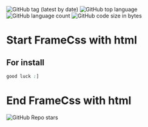 ![GitHub tag (latest by date)](https://img.shields.io/github/v/tag/Alexandre-SandBox/FrameCss?label=Version&style=for-the-badge) ![GitHub top language](https://img.shields.io/github/languages/top/Alexandre-SandBox/FrameCss?style=for-the-badge) ![GitHub language count](https://img.shields.io/github/languages/count/Alexandre-SandBox/FrameCss?style=for-the-badge) ![GitHub code size in bytes](https://img.shields.io/github/languages/code-size/Alexandre-SandBox/FrameCss?color=grey&style=for-the-badge)
# Start FrameCss with html 

## For install
````css
good luck :]
````

# End FrameCss with html
![GitHub Repo stars](https://img.shields.io/github/stars/Alexandre-SandBox/FrameCss?color=grey&style=social)
